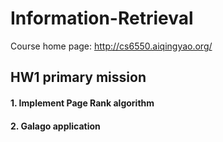 # Information-Retrieval
Course home page: http://cs6550.aiqingyao.org/
## HW1 primary mission
#### 1. Implement Page Rank algorithm  
#### 2. Galago application  
